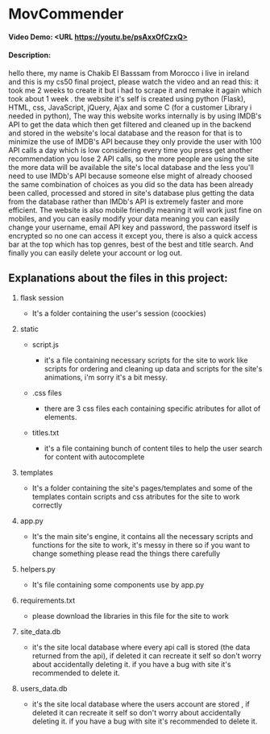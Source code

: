 # MovCommender
#### Video Demo:  <URL https://youtu.be/psAxxOfCzxQ>
#### Description:
hello there, my name is Chakib El Basssam from Morocco i live in ireland and this is my cs50 final project, please watch the video and an read this: it took me 2 weeks to create it but i had to scrape it and remake it again which took about 1 week . the website it's self is created using python (Flask), HTML, css, JavaScript, jQuery, Ajax and some C (for a customer Library i needed in python), The way this website works internally is by using IMDB's API to get the data which then get filtered and cleaned up in the backend and stored in the website's local database and the reason for that is to minimize the use of IMDB's API because they only provide the user with 100 API calls a day which is low considering every time you press get another recommendation you lose 2 API calls, so the more people are using the site the more data will be available the site's local database and the less you'll need to use IMDb's API because someone else might of already choosed the same combination of choices as you did so the data has been already been called, processed and stored in site's database plus getting the data from the database rather than IMDb's API is extremely faster and more efficient. The website is also mobile friendly meaning it will work just fine on mobiles, and you can easily modify your data meaning you can easily change your username, email API key and password, the password itself is  encrypted so no one can access it except you, there is also a quick access bar at the top which has top genres, best of the best and title search. And finally you can easily delete your account or log out.


## Explanations about the files in this project:

1. flask session
    - It's a folder containing the user's session (coockies)


2. static
    - script.js
        - it's a file containing necessary scripts for the site to work like scripts for ordering and cleaning up data and scripts for the site's animations, i'm sorry it's a bit messy.

    - .css files
        - there are 3 css files each containing specific atributes for allot of elements.

    - titles.txt
        - it's a file containing bunch of content tiles to help the user search for content with autocomplete


3. templates
    - It's a folder containing the site's pages/templates and some of the templates contain scripts and css atributes for the site to work correctly


4. app.py
    - It's the main site's engine, it contains all the necessary scripts and functions for the site to work, it's messy in there so if you want to change something please read the things there carefully


5. helpers.py
    - It's file containing some components use by app.py


6. requirements.txt
    - please download the libraries in this file for the site to work


7. site_data.db
    - it's the site local database where every api call is stored (the data returned from the api), if deleted it can recreate it self so don't worry about accidentally deleting it. if you have a bug with site it's recommended to delete it.


8. users_data.db
    - it's the site local database where the users account are stored , if deleted it can recreate it self so don't worry about accidentally deleting it. if you have a bug with site it's recommended to delete it.

